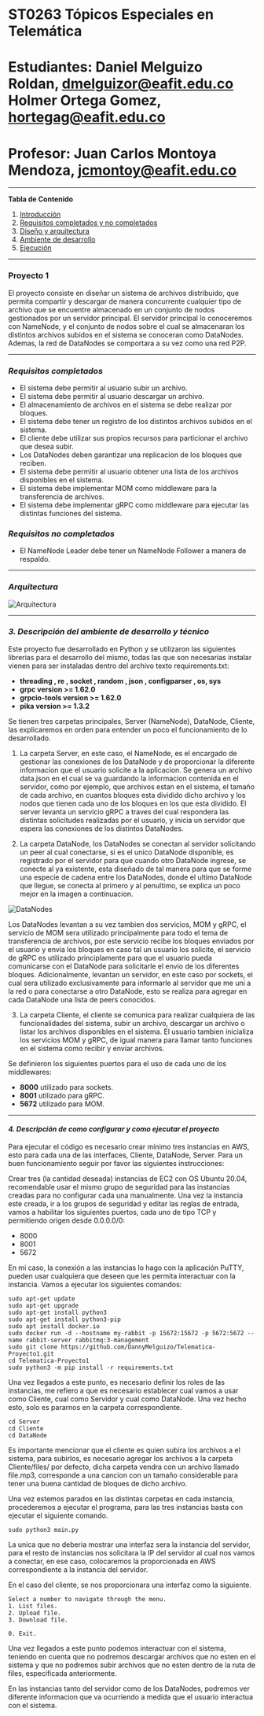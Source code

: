 # **ST0263 Tópicos Especiales en Telemática**

# **Estudiantes**: Daniel Melguizo Roldan, dmelguizor@eafit.edu.co  Holmer Ortega Gomez, hortegag@eafit.edu.co

# **Profesor**: Juan Carlos Montoya Mendoza, jcmontoy@eafit.edu.co

*******

**Tabla de Contenido**
1. [Introducción](#introduccion)
2. [Requisitos completados y no completados](#requisitos)
3. [Diseño y arquitectura](#arquitectura)
4. [Ambiente de desarrollo](#ambiente)
5. [Ejecución](#ejecucion)

*******

<div id="introduccion" />
  
### **Proyecto 1**
El proyecto consiste en diseñar un sistema de archivos distribuido, que permita compartir y descargar de manera concurrente cualquier tipo de archivo que se encuentre almacenado en un conjunto de nodos gestionados por un servidor principal. El servidor principal lo conoceremos con NameNode, y el conjunto de nodos sobre el cual se almacenaran los distintos archivos subidos en el sistema se conoceran como DataNodes. Ademas, la red de DataNodes se comportara a su vez como una red P2P.

*******

<div id="requisitos" />

### ***Requisitos completados***
* El sistema debe permitir al usuario subir un archivo.
* El sistema debe permitir al usuario descargar un archivo.
* El almacenamiento de archivos en el sistema se debe realizar por bloques.
* El sistema debe tener un registro de los distintos archivos subidos en el sistema.
* El cliente debe utilizar sus propios recursos para particionar el archivo que desea subir.
* Los DataNodes deben garantizar una replicacion de los bloques que reciben.
* El sistema debe permitir al usuario obtener una lista de los archivos disponibles en el sistema.
* El sistema debe implementar MOM como middleware para la transferencia de archivos.
* El sistema debe implementar gRPC como middleware para ejecutar las distintas funciones del sistema.

### ***Requisitos no completados***
* El NameNode Leader debe tener un NameNode Follower a manera de respaldo.

*******

<div id="arquitectura" />

### ***Arquitectura***

![Arquitectura](./imgs/Arquitectura.png)

*******

<div id="ambiente" />
  
### ***3. Descripción del ambiente de desarrollo y técnico***
Este proyecto fue desarrollado en Python y se utilizaron las siguientes librerias para el desarrollo del mismo, todas las que son necesarias instalar vienen para ser instaladas dentro del archivo texto requirements.txt:

* **threading , re , socket , random , json , configparser , os, sys**
* **grpc version >= 1.62.0**
* **grpcio-tools version >= 1.62.0**
* **pika version >= 1.3.2**

Se tienen tres carpetas principales, Server (NameNode), DataNode, Cliente, las explicaremos en orden para entender un poco el funcionamiento de lo desarrollado.

1. La carpeta Server, en este caso, el NameNode, es el encargado de gestionar las conexiones de los DataNode y de proporcionar la diferente informacion que el usuario solicite a la aplicacion. Se genera un archivo data.json en el cual se va guardando la informacion contenida en el servidor, como por ejemplo, que archivos estan en el sistema, el tamaño de cada archivo, en cuantos bloques esta dividido dicho archivo y los nodos que tienen cada uno de los bloques en los que esta dividido. El server levanta un servicio gRPC a traves del cual respondera las distintas solicitudes realizadas por el usuario, y inicia un servidor que espera las conexiones de los distintos DataNodes.

2. La carpeta DataNode, los DataNodes se conectan al servidor solicitando un peer al cual conectarse, si es el unico DataNode disponible, es registrado por el servidor para que cuando otro DataNode ingrese, se conecte al ya existente, esta diseñado de tal manera para que se forme una especie de cadena entre los DataNodes, donde el ultimo DataNode que llegue, se conecta al primero y al penultimo, se explica un poco mejor en la imagen a continuacion.

![DataNodes](./imgs/DataNodes.jpg)

Los DataNodes levantan a su vez tambien dos servicios, MOM y gRPC, el servicio de MOM sera utilizado principalmente para todo el tema de transferencia de archivos, por este servicio recibe los bloques enviados por el usuario y envia los bloques en caso tal un usuario los solicite, el servicio de gRPC es utilizado principlamente para que el usuario pueda comunicarse con el DataNode para solicitarle el envio de los diferentes bloques. Adicionalmente, levantan un servidor, en este caso por sockets, el cual sera utilizado exclusivamente para informarle al servidor que me uni a la red o para conectarse a otro DataNode, esto se realiza para agregar en cada DataNode una lista de peers conocidos.

3. La carpeta Cliente, el cliente se comunica para realizar cualquiera de las funcionalidades del sistema, subir un archivo, descargar un archivo o listar los archivos disponibles en el sistema. El usuario tambien inicializa los servicios MOM y gRPC, de igual manera para llamar tanto funciones en el sistema como recibir y enviar archivos.


Se definieron los siguientes puertos para el uso de cada uno de los middlewares:
* **8000** utilizado para sockets.
* **8001** utilizado para gRPC.
* **5672** utilizado para MOM.

*******

<div id="ejecucion" />
  
#### ***4. Descripción de como configurar y como ejecutar el proyecto***

Para ejecutar el código es necesario crear mínimo tres instancias en AWS, esto para cada una de las interfaces, Cliente, DataNode, Server. Para un buen funcionamiento seguir por favor las siguientes instrucciones:

Crear tres (la cantidad deseada) instancias de EC2 con OS Ubuntu 20.04, recomendable usar el mismo grupo de seguridad para las instancias creadas para no configurar cada una manualmente. Una vez la instancia este creada, ir a los grupos de seguridad y editar las reglas de entrada, vamos a habilitar los siguientes puertos, cada uno de tipo TCP y permitiendo origen desde 0.0.0.0/0:
  * 8000
  * 8001
  * 5672

En mi caso, la conexión a las instancias lo hago con la aplicación PuTTY, pueden usar cualquiera que deseen que les permita interactuar con la instancia. Vamos a ejecutar los siguientes comandos:

```ssh
sudo apt-get update
sudo apt-get upgrade
sudo apt-get install python3
sudo apt-get install python3-pip
sudo apt install docker.io
sudo docker run -d --hostname my-rabbit -p 15672:15672 -p 5672:5672 --name rabbit-server rabbitmq:3-management
sudo git clone https://github.com/DannyMelguizo/Telematica-Proyecto1.git
cd Telematica-Proyecto1
sudo python3 -m pip install -r requirements.txt
```

Una vez llegados a este punto, es necesario definir los roles de las instancias, me refiero a que es necesario establecer cual vamos a usar como Cliente, cual como Servidor y cual como DataNode. Una vez hecho esto, solo es pararnos en la carpeta correspondiente.

```ssh
cd Server
cd Cliente
cd DataNode
```

Es importante mencionar que el cliente es quien subira los archivos a el sistema, para subirlos, es necesario agregar los archivos a la carpeta Cliente/files/ por defecto, dicha carpeta vendra con un archivo llamado file.mp3, corresponde a una cancion con un tamaño considerable para tener una buena cantidad de bloques de dicho archivo.

Una vez estemos parados en las distintas carpetas en cada instancia, procederemos a ejecutar el programa, para las tres instancias basta con ejecutar el siguiente comando.

```ssh
sudo python3 main.py
```

La unica que no deberia mostrar una interfaz sera la instancia del servidor, para el resto de instancias nos solicitara la IP del servidor al cual nos vamos a conectar, en ese caso, colocaremos la proporcionada en AWS correspondiente a la instancia del servidor.

En el caso del cliente, se nos proporcionara una interfaz como la siguiente.

```ssh
Select a number to navigate through the menu.
1. List files.
2. Upload file.
3. Download file.

0. Exit.
```

Una vez llegados a este punto podemos interactuar con el sistema, teniendo en cuenta que no podremos descargar archivos que no esten en el sistema y que no podremos subir archivos que no esten dentro de la ruta de files, especificada anteriormente.

En las instancias tanto del servidor como de los DataNodes, podremos ver diferente informacion que va ocurriendo a medida que el usuario interactua con el sistema.

